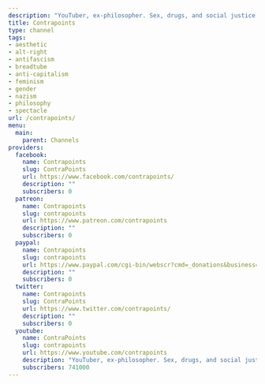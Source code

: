 ```yaml
---
description: "YouTuber, ex-philosopher. Sex, drugs, and social justice. \U0001F338"
title: Contrapoints
type: channel
tags:
- aesthetic
- alt-right
- antifascism
- breadtube
- anti-capitalism
- feminism
- gender
- nazism
- philosophy
- spectacle
url: /contrapoints/
menu:
  main:
    parent: Channels
providers:
  facebook:
    name: Contrapoints
    slug: ContraPoints
    url: https://www.facebook.com/contrapoints/
    description: ""
    subscribers: 0
  patreon:
    name: Contrapoints
    slug: contrapoints
    url: https://www.patreon.com/contrapoints
    description: ""
    subscribers: 0
  paypal:
    name: Contrapoints
    slug: contrapoints
    url: https://www.paypal.com/cgi-bin/webscr?cmd=_donations&business=QAXL4AUZAQY7C&lc=US&item_name=ContraPoints&currency_code=USD&bn=PP%2DDonationsBF%3Abtn_donateCC_LG%2Egif%3ANonHosted
    description: ""
    subscribers: 0
  twitter:
    name: Contrapoints
    slug: ContraPoints
    url: https://www.twitter.com/contrapoints/
    description: ""
    subscribers: 0
  youtube:
    name: ContraPoints
    slug: contrapoints
    url: https://www.youtube.com/contrapoints
    description: "YouTuber, ex-philosopher. Sex, drugs, and social justice. \U0001F338"
    subscribers: 741000
---
```

